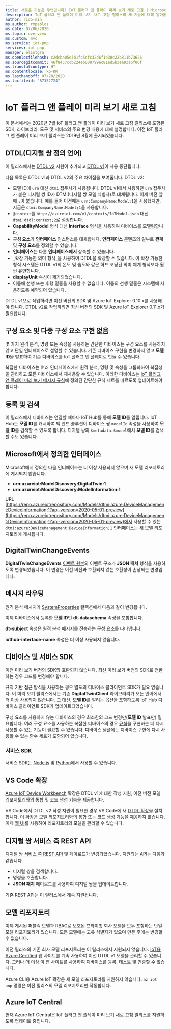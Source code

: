 ```yaml
---
title: 새로운 기능은 무엇입니까? IoT 플러그 앤 플레이 미리 보기 새로 고침 | Microsoft Docs
description: IoT 플러그 앤 플레이 미리 보기 새로 고침 릴리스의 새 기능에 대해 알아봅니다.
author: rido-min
ms.author: rmpablos
ms.date: 07/06/2020
ms.topic: overview
ms.custom: mvc
ms.service: iot-pnp
services: iot-pnp
manager: eliotgra
ms.openlocfilehash: c2dcba05e3b1fc5cfc32d6f1b38c22b811b73626
ms.sourcegitcommit: 46f8457ccb224eb000799ec81ed5b3ea93a6f06f
ms.translationtype: HT
ms.contentlocale: ko-KR
ms.lasthandoff: 07/28/2020
ms.locfileid: "87352724"
---
```

# <a name="iot-plug-and-play-preview-refresh"></a>IoT 플러그 앤 플레이 미리 보기 새로 고침

이 문서에서는 2020년 7월 IoT 플러그 앤 플레이 미리 보기 새로 고침 릴리스에 포함된 SDK, 라이브러리, 도구 및 서비스의 주요 변경 내용에 대해 설명합니다. 이전 IoT 플러그 앤 플레이 미리 보기 릴리스는 2019년 8월에 출시되었습니다.

## <a name="digital-twins-definition-language-dtdl"></a>DTDL(디지털 쌍 정의 언어)

이 릴리스에서는 [DTDL v2](https://github.com/Azure/opendigitaltwins-dtdl) 지원이 추가되고 [DTDL v1](https://github.com/Azure/opendigitaltwins-dtdl/tree/master/DTDL/v1-preview)이 사용 중단됩니다.

다음 목록은 DTDL v1과 DTDL v2의 주요 차이점을 보여줍니다. DTDL v2:

- 모델 ID에 `urn` 대신 `dtmi` 접두사가 사용됩니다. DTDL v1에서 사용하던 `urn` 접두사가 붙은 디지털 쌍 ID가 DTMI(디지털 쌍 모델 식별자)로 대체됩니다. 이제 버전 앞에 `;`이 붙습니다. 예를 들어 이전에는 `urn:CompanyName:Model:1`을 사용했지만, 지금은 `dtmi:CompanyName:Model;1`을 사용합니다.
- `@context`를 `http://azureiot.com/v1/contexts/IoTModel.json` 대신 `dtmi:dtdl:context;2`로 설정합니다.
- **CapabilityModel** 형식 대신 **Interface** 형식을 사용하여 디바이스를 모델링합니다.
- **구성 요소**가 **인터페이스** 인스턴스를 대체합니다. **인터페이스** 콘텐츠의 일부로 **관계** 및 **구성 요소**를 정의할 수 있습니다.
- **인터페이스**는 다른 **인터페이스에서** 상속할 수 있습니다.
- _확장 가능한 의미 형식_을 사용하여 DTDL을 확장할 수 있습니다. 이 확장 가능한 형식 시스템은 DTDL v1의 온도 및 습도와 같은 하드 코딩된 의미 체계 형식보다 훨씬 유연합니다.
- **displayUnit** 속성이 제거되었습니다.
- 이름에 선행 또는 후행 밑줄을 사용할 수 없습니다. 이름의 선행 밑줄은 시스템에 사용하도록 예약되어 있습니다.

DTDL v1으로 작업하려면 이전 버전의 SDK 및 Azure IoT Explorer 0.10.x를 사용해야 합니다. DTDL v2로 작업하려면 최신 버전의 SDK 및 Azure IoT Explorer 0.11.x가 필요합니다.

## <a name="no-component-and-multiple-component-implementations"></a>구성 요소 및 다중 구성 요소 구현 없음

몇 가지 원격 분석, 명령 또는 속성을 사용하는 간단한 디바이스는 구성 요소를 사용하지 않고 단일 인터페이스로 설명할 수 있습니다. 기존 디바이스 구현을 변경하지 않고 **모델 ID**을 발표하여 기존 디바이스를 IoT 플러그 앤 플레이로 만들 수 있습니다.

복잡한 디바이스는 여러 인터페이스에서 원격 분석, 명령 및 속성을 그룹화하여 복잡성을 관리하고 모든 디바이스에서 재사용할 수 있습니다. 이러한 디바이스는 [IoT 플러그 앤 플레이 미리 보기 메시지 규칙](concepts-convention.md)에 정의된 간단한 규칙 세트를 따르도록 업데이트해야 합니다.

## <a name="registration-and-discovery"></a>등록 및 검색

이 릴리스에서 디바이스는 연결할 때마다 IoT Hub를 통해 **모델 ID**를 알립니다. IoT Hub는 **모델 ID**를 캐시하여 백 엔드 솔루션이 디바이스 쌍 `modelId` 속성을 사용하여 **모델 ID**를 검색할 수 있도록 합니다. 디지털 쌍의 `$metadata.$model`에서 **모델 ID**를 검색할 수도 있습니다.

## <a name="microsoft-defined-interfaces"></a>Microsoft에서 정의한 인터페이스

Microsoft에서 정의한 다음 인터페이스는 더 이상 사용되지 않으며 새 모델 리포지토리에 게시되지 않습니다.

- **urn:azureiot:ModelDiscovery:DigitalTwin:1**
- **urn:azureiot:ModelDiscovery:ModelInformation:1**

URL [https://repo.azureiotrepository.com/Models/dtmi:azure:DeviceManagement:DeviceInformation;1?api-version=2020-05-01-preview](https://repo.azureiotrepository.com/Models/dtmi:azure:DeviceManagement:DeviceInformation;1?api-version=2020-05-01-preview)에서 사용할 수 있는 `dtmi:azure:DeviceManagement:DeviceInformation;1` 인터페이스는 새 모델 리포지토리에 게시됩니다.

## <a name="digitaltwinchangeevents"></a>DigitalTwinChangeEvents

**DigitalTwinChangeEvents** [이벤트 원본](../iot-hub/iot-hub-devguide-messages-d2c.md#non-telemetry-events)의 이벤트 구조가 **JSON 패치** 형식을 사용하도록 변경되었습니다. 이 변경은 이전 버전과 호환되지 않는 호환성이 손상되는 변경입니다.

## <a name="message-routing"></a>메시지 라우팅

원격 분석 메시지가 [SystemProperties](../iot-hub/iot-hub-devguide-messages-construct.md) 컬렉션에서 다음과 같이 변경됩니다.

이제 디바이스에서 등록한 **모델 ID**인 **dt-dataschema** 속성을 포함합니다.

**dt-subject** 속성은 원격 분석 메시지를 전송하는 구성 요소를 나타냅니다.

**iothub-interface-name** 속성은 더 이상 사용되지 않습니다.

## <a name="device-and-service-sdks"></a>디바이스 및 서비스 SDK

이전 미리 보기 버전의 SDK와 호환되지 않습니다. 최신 미리 보기 버전의 SDK로 전환하는 경우 코드를 변경해야 합니다.

규칙 기반 접근 방식을 사용하는 경우 별도의 디바이스 클라이언트 SDK가 필요 없습니다. 이 미리 보기 릴리스에서는 기존 **DigitalTwinClient** 라이브러리가 모든 언어에서 더 이상 사용되지 않습니다. 그 대신, **모델 ID**를 알리는 옵션을 포함하도록 IoT Hub 디바이스 클라이언트 SDK가 업데이트되었습니다.

구성 요소를 사용하지 않는 디바이스의 경우 최소한의 코드 변경만(**모델 ID** 발표만) 필요합니다. 여러 구성 요소를 사용하는 복잡한 디바이스의 경우 [규칙](concepts-convention.md)을 구현하는 데 다시 사용할 수 있는 기능이 필요할 수 있습니다. 디바이스 샘플에는 디바이스 구현에 다시 사용할 수 있는 함수 세트가 포함되어 있습니다.

### <a name="service-sdks"></a>서비스 SDK

서비스 SDK는 [Node.js](https://github.com/Azure/azure-iot-sdk-node/blob/digitaltwins-preview/digitaltwins/service/readme.md) 및 [Python](https://github.com/Azure/azure-iot-sdk-python/blob/digitaltwins-preview/azure-iot-hub/README.md)에서 사용할 수 있습니다.

## <a name="vs-code-extension"></a>VS Code 확장

[Azure IoT Device Workbench](https://marketplace.visualstudio.com/items?itemName=vsciot-vscode.vscode-iot-workbench) 확장은 DTDL v1에 대한 작성 지원, 이전 버전 모델 리포지토리와의 통합 및 코드 생성 기능을 제공합니다.

VS Code에서 DTDL v2 작성 지원이 필요한 경우 VS Code에 새 [DTDL 확장](https://github.com/azure/vscode-dtdl)을 설치합니다. 이 확장은 모델 리포지토리와의 통합 또는 코드 생성 기능을 제공하지 않습니다. 이제 [웹 UI](https://aka.ms/iotmodelrepo)를 사용하여 리포지토리의 모델을 관리할 수 있습니다.

## <a name="digital-twin-service-side-rest-apis"></a>디지털 쌍 서비스 측 REST API

[디지털 쌍 서비스 쪽 REST API](https://docs.microsoft.com/rest/api/iothub/service/digitaltwin) 및 페이로드가 변경되었습니다. 지원되는 API는 다음과 같습니다.

- 디지털 쌍을 검색합니다.
- 명령을 호출합니다.
- **JSON 패치** 페이로드를 사용하여 디지털 쌍을 업데이트합니다.

기존 REST API는 이 릴리스에서 계속 지원됩니다.

## <a name="model-repository"></a>모델 리포지토리

이제 게시된 퍼블릭 모델과 RBAC로 보호된 프라이빗 회사 모델을 모두 포함하는 단일 모델 리포지토리가 있습니다. 모든 모델에는 고유 식별자가 있으며 만든 후에는 변경할 수 없습니다.

이전 릴리스의 기존 회사 모델 리포지토리는 이 릴리스에서 지원되지 않습니다. [IoT용 Azure Certified](https://preview.catalog.azureiotsolutions.com/products) 웹 사이트를 계속 사용하여 이전 DTDL v1 모델을 관리할 수 있습니다. 그러나 더 이상 이 웹 사이트를 사용하여 디바이스를 등록, 테스트 및 인증할 수 없습니다.

Azure CLI용 Azure IoT 확장은 새 모델 리포지토리를 지원하지 않습니다. `az iot pnp` 명령은 이전 릴리스의 모델 리포지토리만 작동합니다.

## <a name="azure-iot-central"></a>Azure IoT Central

현재 Azure IoT Central은 IoT 플러그 앤 플레이 미리 보기 새로 고침 릴리스를 지원하도록 업데이트 중입니다.
